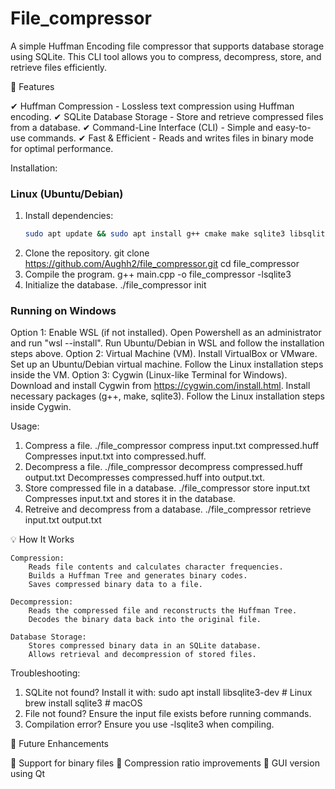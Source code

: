 # File_compressor
A simple Huffman Encoding file compressor that supports database storage using SQLite.
This CLI tool allows you to compress, decompress, store, and retrieve files efficiently.

🚀 Features

✔ Huffman Compression - Lossless text compression using Huffman encoding.
✔ SQLite Database Storage - Store and retrieve compressed files from a database.
✔ Command-Line Interface (CLI) - Simple and easy-to-use commands.
✔ Fast & Efficient - Reads and writes files in binary mode for optimal performance.

Installation:
### **Linux (Ubuntu/Debian)**
1) Install dependencies:  
   ```sh
   sudo apt update && sudo apt install g++ cmake make sqlite3 libsqlite3-dev
2) Clone the repository.
   git clone https://github.com/Aughh2/file_compressor.git
   cd file_compressor
3) Compile the program.
   g++ main.cpp -o file_compressor -lsqlite3
4) Initialize the database.
   ./file_compressor init
   
### **Running on Windows**
Option 1: Enable WSL (if not installed).
          Open Powershell as an administrator and run "wsl --install".
          Run Ubuntu/Debian in WSL and follow the installation steps above.
Option 2: Virtual Machine (VM).
          Install VirtualBox or VMware.
          Set up an Ubuntu/Debian virtual machine.
          Follow the Linux installation steps inside the VM.
Option 3: Cygwin (Linux-like Terminal for Windows).
          Download and install Cygwin from https://cygwin.com/install.html.
          Install necessary packages (g++, make, sqlite3).
          Follow the Linux installation steps inside Cygwin.
          
Usage:
1) Compress a file.
   ./file_compressor compress input.txt compressed.huff
   Compresses input.txt into compressed.huff.
2) Decompress a file.
   ./file_compressor decompress compressed.huff output.txt
   Decompresses compressed.huff into output.txt.
3) Store compressed file in a database.
   ./file_compressor store input.txt
   Compresses input.txt and stores it in the database.
4) Retreive and decompress from a database.
   ./file_compressor retrieve input.txt output.txt


💡 How It Works

    Compression:
        Reads file contents and calculates character frequencies.
        Builds a Huffman Tree and generates binary codes.
        Saves compressed binary data to a file.

    Decompression:
        Reads the compressed file and reconstructs the Huffman Tree.
        Decodes the binary data back into the original file.

    Database Storage:
        Stores compressed binary data in an SQLite database.
        Allows retrieval and decompression of stored files.


Troubleshooting:
1) SQLite not found? Install it with:
   sudo apt install libsqlite3-dev   # Linux
   brew install sqlite3              # macOS
2) File not found? Ensure the input file exists before running commands.
3) Compilation error? Ensure you use -lsqlite3 when compiling.

   
  🎯 Future Enhancements

🔹 Support for binary files
🔹 Compression ratio improvements
🔹 GUI version using Qt
